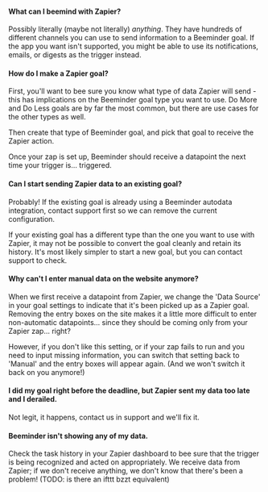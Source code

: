 #### What can I beemind with Zapier?
Possibly literally (maybe not literally) *anything*.  They have hundreds of different channels you can use to send information to a Beeminder goal.  If the app you want isn't supported, you might be able to use its notifications, emails, or digests as the trigger instead.

#### How do I make a Zapier goal?
First, you'll want to bee sure you know what type of data Zapier will send - this has implications on the Beeminder goal type you want to use.  Do More and Do Less goals are by far the most common, but there are use cases for the other types as well.

Then create that type of Beeminder goal, and pick that goal to receive the Zapier action.

Once your zap is set up, Beeminder should receive a datapoint the next time your trigger is... triggered.

#### Can I start sending Zapier data to an existing goal?
Probably!  If the existing goal is already using a Beeminder autodata integration, contact support first so we can remove the current configuration.

If your existing goal has a different type than the one you want to use with Zapier, it may not be possible to convert the goal cleanly and retain its history.  It's most likely simpler to start a new goal, but you can contact support to check.

#### Why can't I enter manual data on the website anymore?
When we first receive a datapoint from Zapier, we change the 'Data Source' in your goal settings to indicate that it's been picked up as a Zapier goal.  Removing the entry boxes on the site makes it a little more difficult to enter non-automatic datapoints... since they should be coming only from your Zapier zap... right?

However, if you don't like this setting, or if your zap fails to run and you need to input missing information, you can switch that setting back to 'Manual' and the entry boxes will appear again.  (And we won't switch it back on you anymore!)

#### I did my goal right before the deadline, but Zapier sent my data too late and I derailed.
Not legit, it happens, contact us in support and we'll fix it.  

#### Beeminder isn't showing any of my data.
Check the task history in your Zapier dashboard to bee sure that the trigger is being recognized and acted on appropriately.  We receive data from Zapier; if we don't receive anything, we don't know that there's been a problem!  (TODO: is there an ifttt bzzt equivalent) 
